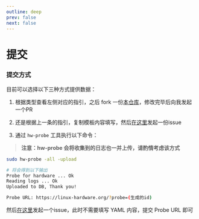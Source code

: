 ```yaml
---
outline: deep
prev: false
next: false
---
```


# 提交

### 提交方式

目前可以选择以下三种方式提供数据：

1. 根据类型查看左侧对应的指引，之后 fork 一份[本仓库](https://github.com/LiarOnce-LoongAL/loong-compatible-database)，修改完毕后向我发起一个PR

2. 还是根据上一条的指引，复制模板内容填写，然后[在这里](https://github.com/LiarOnce-LoongAL/loong-compatible-database/issues)发起一份issue

3. 通过 `hw-probe` 工具执行以下命令：
> **注意：hw-probe 会将收集到的日志也一并上传，请酌情考虑该方式**
```bash
sudo hw-probe -all -upload

# 将会得到以下输出
Probe for hardware ... Ok
Reading logs ... Ok
Uploaded to DB, Thank you!

Probe URL: https://linux-hardware.org/?probe=(生成的id)
```
然后[在这里](https://github.com/LiarOnce-LoongAL/loong-compatible-database/issues)发起一个issue，此时不需要填写 YAML 内容，提交 Probe URL 即可